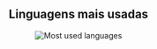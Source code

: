 <h2 align="center">Linguagens mais usadas</h2>

<p align="center">
  <img src="https://github-readme-stats.vercel.app/api/top-langs/?username=guilhermefelipetto&layout=compact&theme=radical" alt="Most used languages">
</p>
